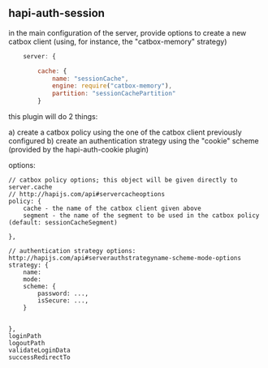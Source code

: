 ## hapi-auth-session


in the main configuration of the server, provide options to create a new catbox client (using, for instance, the "catbox-memory" strategy)

```js
    server: {

        cache: {
            name: "sessionCache",
            engine: require("catbox-memory"),
            partition: "sessionCachePartition"
        }
```

this plugin will do 2 things:

a) create a catbox policy using the one of the catbox client previously configured
b) create an authentication strategy using the "cookie" scheme (provided by the hapi-auth-cookie plugin)


options:

    // catbox policy options; this object will be given directly to server.cache
    // http://hapijs.com/api#servercacheoptions
    policy: {
        cache - the name of the catbox client given above
        segment - the name of the segment to be used in the catbox policy (default: sessionCacheSegment)

    },

    // authentication strategy options:
    http://hapijs.com/api#serverauthstrategyname-scheme-mode-options
    strategy: {
        name:
        mode: 
        scheme: {
            password: ...,
            isSecure: ...,    
        }

        
    },
    loginPath
    logoutPath
    validateLoginData
    successRedirectTo